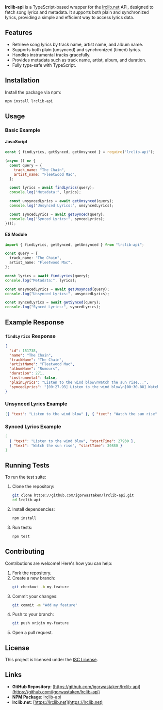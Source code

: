 **lrclib-api** is a TypeScript-based wrapper for the [lrclib.net](https://lrclib.net) API, designed to fetch song lyrics and metadata. It supports both plain and synchronized lyrics, providing a simple and efficient way to access lyrics data.

## Features

- Retrieve song lyrics by track name, artist name, and album name.
- Supports both plain (unsynced) and synchronized (timed) lyrics.
- Handles instrumental tracks gracefully.
- Provides metadata such as track name, artist, album, and duration.
- Fully type-safe with TypeScript.

## Installation

Install the package via npm:

```bash
npm install lrclib-api
```

## Usage

### Basic Example

#### JavaScript

```js
const { findLyrics, getSynced, getUnsynced } = require("lrclib-api");

(async () => {
  const query = {
    track_name: "The Chain",
    artist_name: "Fleetwood Mac",
  };

  const lyrics = await findLyrics(query);
  console.log("Metadata:", lyrics);

  const unsyncedLyrics = await getUnsynced(query);
  console.log("Unsynced Lyrics:", unsyncedLyrics);

  const syncedLyrics = await getSynced(query);
  console.log("Synced Lyrics:", syncedLyrics);
})();
```

#### ES Module

```ts
import { findLyrics, getSynced, getUnsynced } from "lrclib-api";

const query = {
  track_name: "The Chain",
  artist_name: "Fleetwood Mac",
};

const lyrics = await findLyrics(query);
console.log("Metadata:", lyrics);

const unsyncedLyrics = await getUnsynced(query);
console.log("Unsynced Lyrics:", unsyncedLyrics);

const syncedLyrics = await getSynced(query);
console.log("Synced Lyrics:", syncedLyrics);
```

## Example Response

### `findLyrics` Response

```json
{
  "id": 151738,
  "name": "The Chain",
  "trackName": "The Chain",
  "artistName": "Fleetwood Mac",
  "albumName": "Rumours",
  "duration": 271,
  "instrumental": false,
  "plainLyrics": "Listen to the wind blow\nWatch the sun rise...",
  "syncedLyrics": "[00:27.93] Listen to the wind blow\n[00:30.88] Watch the sun rise..."
}
```

### Unsynced Lyrics Example

```json
[{ "text": "Listen to the wind blow" }, { "text": "Watch the sun rise" }]
```

### Synced Lyrics Example

```json
[
  { "text": "Listen to the wind blow", "startTime": 27930 },
  { "text": "Watch the sun rise", "startTime": 30880 }
]
```

## Running Tests

To run the test suite:

1. Clone the repository:

   ```bash
   git clone https://github.com/igorwastaken/lrclib-api.git
   cd lrclib-api
   ```

2. Install dependencies:

   ```bash
   npm install
   ```

3. Run tests:
   ```bash
   npm test
   ```

## Contributing

Contributions are welcome! Here's how you can help:

1. Fork the repository.
2. Create a new branch:
   ```bash
   git checkout -b my-feature
   ```
3. Commit your changes:
   ```bash
   git commit -m "Add my feature"
   ```
4. Push to your branch:
   ```bash
   git push origin my-feature
   ```
5. Open a pull request.

## License

This project is licensed under the [ISC License](https://opensource.org/licenses/ISC).

## Links

- **GitHub Repository**: [https://github.com/igorwastaken/lrclib-api](https://github.com/igorwastaken/lrclib-api)
- **NPM Package**: [lrclib-api](https://www.npmjs.com/package/lrclib-api)
- **lrclib.net**: [https://lrclib.net](https://lrclib.net)
